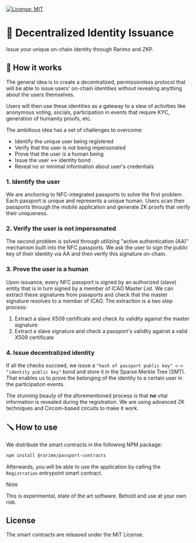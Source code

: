 [![License: MIT](https://img.shields.io/badge/License-MIT-yellow.svg)](https://opensource.org/licenses/MIT)

# 🛂 Decentralized Identity Issuance

Issue your unique on-chain identity through Rarimo and ZKP.

## 🧪 How it works

The general idea is to create a decentralized, permissionless protocol that will be able to issue users' on-chain identities without revealing anything about the users themselves.

Users will then use these identities as a gateway to a slew of activities like anonymous voting, socials, participation in events that require KYC, generation of humanity proofs, etc.

The ambitious idea has a set of challenges to overcome:

- Identify the unique user being registered
- Verify that the user is not being impersonated
- Prove that the user is a human being
- Issue the user <-> identity bond
- Reveal no or minimal information about user's credentials

### 1. Identify the user

We are anchoring to NFC-integrated passports to solve the first problem. Each passport is unique and represents a unique human. Users scan their passports through the mobile application and generate ZK proofs that verify their uniqueness.

### 2. Verify the user is not impersonated

The second problem is solved through utilizing "active authentication (AA)" mechanism built into the NFC passports. We ask the user to sign the public key of their identity via AA and then verify this signature on-chain.

### 3. Prove the user is a human

Upon issuance, every NFC passport is signed by an authorized (slave) entity that is in turn signed by a member of ICAO Master List. We can extract these signatures from passports and check that the master signature resolves to a member of ICAO. The extraction is a two step process:

1. Extract a slave X509 certificate and check its validity against the master signature
2. Extract a slave signature and check a passport's validity against a valid X509 certificate

### 4. Issue decentralized identity

If all the checks succeed, we issue a `"hash of passport public key" <-> "identity public key"` bond and store it in the Sparse Merkle Tree (SMT). That enables us to prove the belonging of the identity to a certain user in the participation events.

The stunning beauty of the aforementioned process is that **no** vital information is revealed during the registration. We are using advanced ZK techniques and Circom-based circuits to make it work.

## 🪛 How to use

We distribute the smart contracts in the following NPM package:

```bash
npm install @rarimo/passport-contracts
```

Afterwards, you will be able to use the application by calling the `Registration` entrypoint smart contract.

> [!NOTE]
> This is experimental, state of the art software. Behold and use at your own risk.

## License

The smart contracts are released under the MIT License.
